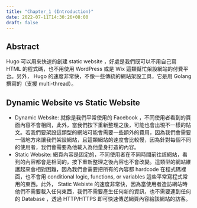 ```yaml
---
title: "Chapter_1 (Introduction)"
date: 2022-07-11T14:30:26+08:00
draft: false
---
```

## Abstract
Hugo 可以用來快速的創建 static website ，好處是我們既可以不用自己寫 HTML 的程式碼，也不用使用 WordPress 或是 Wix 這類幫忙架設網站的付費平台。另外， Hugo 的速度非常快，不像一些傳統的網站架設工具，它是用 Golang 撰寫的（支援 multi-thread）。

## Dynamic Website vs Static Website
- Dynamic Website: 就像是我們平常使用的 Facebook ，不同使用者看到的頁面內容不會相同，此外，當我們按下重新整理之後，可能也會出現不一樣的貼文。若我們要架設這類型的網站可能會需要一些額外的費用，因為我們會需要一個地方來讓我們架設網站，且這類網站的速度會比較慢，因為針對每個不同的使用者，我們會需要為他載入為他量身打造的內容。
- Static Website: 網頁內容是固定的，不同使用者在不同時間前往該網站，看到的內容都會是相同的，按下重新整理之後內容也不會改變。這類型的網站維護起來會相對困難，因為我們會需要把所有的內容都 hardcode 在程式碼裡面，也不會用 conditional logic, functions, or variables 這些平常寫程式常用的東西。此外， Static Webiste 的速度非常快，因為當使用者造訪網站時他們不需要載入任何東西，我們不需要產生任何新的資訊，也不需要連到任何的 Database ，透過 HTTP/HTTPS 即可快速傳送網頁內容給該網站的訪客。
